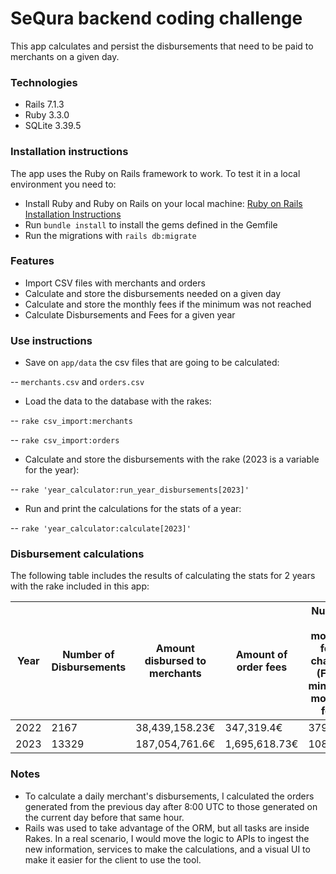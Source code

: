 # SeQura backend coding challenge

This app calculates and persist the disbursements that need to be paid to merchants on a given day.

### Technologies
- Rails 7.1.3
- Ruby 3.3.0
- SQLite 3.39.5

### Installation instructions
The app uses the Ruby on Rails framework to work. To test it in a local environment you need to:

- Install Ruby and Ruby on Rails on your local machine: [Ruby on Rails Installation Instructions](https://web.stanford.edu/~ouster/cgi-bin/cs142-fall10/railsInstall.php)
- Run ```bundle install``` to install the gems defined in the Gemfile
- Run the migrations with ```rails db:migrate```

### Features

- Import CSV files with merchants and orders
- Calculate and store the disbursements needed on a given day
- Calculate and store the monthly fees if the minimum was not reached
- Calculate Disbursements and Fees for a given year

### Use instructions

- Save on ```app/data``` the csv files that are going to be calculated:

-- ```merchants.csv``` and ```orders.csv```
- Load the data to the database with the rakes:

-- ```rake csv_import:merchants```

-- ```rake csv_import:orders```
- Calculate and store the disbursements with the rake (2023 is a variable for the year):

-- ```rake 'year_calculator:run_year_disbursements[2023]'```
- Run and print the calculations for the stats of a year:

-- ```rake 'year_calculator:calculate[2023]'```

### Disbursement calculations
The following table includes the results of calculating the stats for 2 years with the rake included in this app:

| Year  | Number of Disbursements   |  Amount disbursed to merchants | Amount of order fees  | Number of monthly fees charged (From minimum monthly fee)  | Amount of monthly fee charged (From minimum monthly fee) |
|---|---|---|---|---| --- |
|  2022 | 2167  |  38,439,158.23€ |  347,319.4€ | 379 | 9,272.03€ |
| 2023   | 13329   |  187,054,761.6€ | 1,695,618.73€  | 108  | 2,108.9€ |

### Notes

- To calculate a daily merchant's disbursements, I calculated the orders generated from the previous day after 8:00 UTC to those generated on the current day before that same hour.
- Rails was used to take advantage of the ORM, but all tasks are inside Rakes. In a real scenario, I would move the logic to APIs to ingest the new information, services to make the calculations, and a visual UI to make it easier for the client to use the tool.
